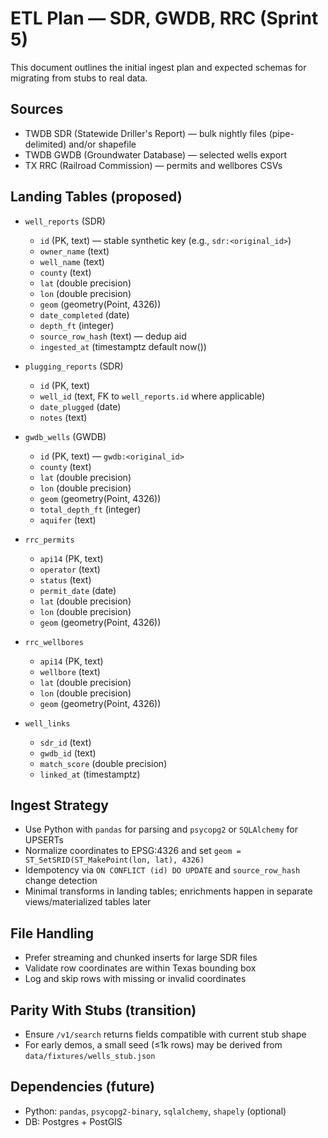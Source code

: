 # ETL Plan — SDR, GWDB, RRC (Sprint 5)

This document outlines the initial ingest plan and expected schemas for migrating from stubs to real data.

## Sources

- TWDB SDR (Statewide Driller's Report) — bulk nightly files (pipe-delimited) and/or shapefile
- TWDB GWDB (Groundwater Database) — selected wells export
- TX RRC (Railroad Commission) — permits and wellbores CSVs

## Landing Tables (proposed)

- `well_reports` (SDR)
  - `id` (PK, text) — stable synthetic key (e.g., `sdr:<original_id>`)
  - `owner_name` (text)
  - `well_name` (text)
  - `county` (text)
  - `lat` (double precision)
  - `lon` (double precision)
  - `geom` (geometry(Point, 4326))
  - `date_completed` (date)
  - `depth_ft` (integer)
  - `source_row_hash` (text) — dedup aid
  - `ingested_at` (timestamptz default now())

- `plugging_reports` (SDR)
  - `id` (PK, text)
  - `well_id` (text, FK to `well_reports.id` where applicable)
  - `date_plugged` (date)
  - `notes` (text)

- `gwdb_wells` (GWDB)
  - `id` (PK, text) — `gwdb:<original_id>`
  - `county` (text)
  - `lat` (double precision)
  - `lon` (double precision)
  - `geom` (geometry(Point, 4326))
  - `total_depth_ft` (integer)
  - `aquifer` (text)

- `rrc_permits`
  - `api14` (PK, text)
  - `operator` (text)
  - `status` (text)
  - `permit_date` (date)
  - `lat` (double precision)
  - `lon` (double precision)
  - `geom` (geometry(Point, 4326))

- `rrc_wellbores`
  - `api14` (PK, text)
  - `wellbore` (text)
  - `lat` (double precision)
  - `lon` (double precision)
  - `geom` (geometry(Point, 4326))

- `well_links`
  - `sdr_id` (text)
  - `gwdb_id` (text)
  - `match_score` (double precision)
  - `linked_at` (timestamptz)

## Ingest Strategy

- Use Python with `pandas` for parsing and `psycopg2` or `SQLAlchemy` for UPSERTs
- Normalize coordinates to EPSG:4326 and set `geom = ST_SetSRID(ST_MakePoint(lon, lat), 4326)`
- Idempotency via `ON CONFLICT (id) DO UPDATE` and `source_row_hash` change detection
- Minimal transforms in landing tables; enrichments happen in separate views/materialized tables later

## File Handling

- Prefer streaming and chunked inserts for large SDR files
- Validate row coordinates are within Texas bounding box
- Log and skip rows with missing or invalid coordinates

## Parity With Stubs (transition)

- Ensure `/v1/search` returns fields compatible with current stub shape
- For early demos, a small seed (≤1k rows) may be derived from `data/fixtures/wells_stub.json`

## Dependencies (future)

- Python: `pandas`, `psycopg2-binary`, `sqlalchemy`, `shapely` (optional)
- DB: Postgres + PostGIS
